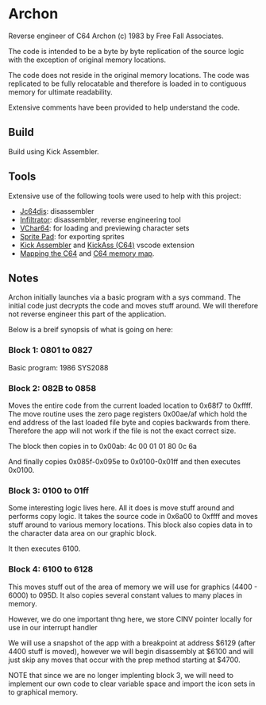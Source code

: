 # Archon

Reverse engineer of C64 Archon (c) 1983 by Free Fall Associates.

The code is intended to be a byte by byte replication of the source logic with the exception of original memory
locations.

The code does not reside in the original memory locations. The code was replicated to be fully relocatable and
therefore is loaded in to contiguous memory for ultimate readability.

Extensive comments have been provided to help understand the code.

## Build

Build using Kick Assembler.

## Tools

Extensive use of the following tools were used to help with this project:
- [Jc64dis](https://iceteam.itch.io/jc64dis): disassembler
- [Infiltrator](https://csdb.dk/release/?id=100129): disassembler, reverse engineering tool
- [VChar64](https://github.com/ricardoquesada/vchar64): for loading and previewing character sets
- [Sprite Pad](https://csdb.dk/release/?id=132081): for exporting sprites
- [Kick Assembler](http://theweb.dk/KickAssembler/Main.html#frontpage) and [KickAss (C64)](https://marketplace.visualstudio.com/items?itemName=CaptainJiNX.kickass-c64&ssr=false#review-details)
  vscode extension
- [Mapping the C64](http://unusedino.de/ec64/technical/project64/mapping_c64.html) and [C64 memory map](http://unusedino.de/ec64/technical/project64/mapping_c64.html).

## Notes

Archon initially launches via a basic program with a sys command. The initial code just decrypts the code and
moves stuff around. We will therefore not reverse engineer this part of the application.

Below is a breif synopsis of what is going on here:

### Block 1: 0801 to 0827

Basic program:
1986 SYS2088

### Block 2: 082B to 0858

Moves the entire code from the current loaded location to 0x68f7 to 0xffff. The move routine uses the zero page
registers 0x00ae/af which hold the end address of the last loaded file byte and copies backwards from there.
Therefore the app will not work if the file is not the exact correct size.

The block then copies in to 0x00ab: 4c 00 01 01 80 0c 6a

And finally copies 0x085f-0x095e to 0x0100-0x01ff and then executes 0x0100.

### Block 3: 0100 to 01ff

Some interesting logic lives here. All it does is move stuff around and performs copy logic. It takes the source code in
0x6a00 to 0xffff and moves stuff around to various memory locations. This block also copies data in to the character
data area on our graphic block.

It then executes 6100.

### Block 4: 6100 to 6128

This moves stuff out of the area of memory we will use for graphics (4400 - 6000) to 095D. It also copies several
constant values to many places in memory.

However, we do one important thng here, we store CINV pointer locally for use in our interrupt handler

We will use a snapshot of the app with a breakpoint at address $6129 (after 4400 stuff is moved), however we will begin disassembly at $6100 and will just skip any moves that occur with the prep method starting at $4700.

NOTE that since we are no longer implenting block 3, we will need to implement our own code to clear variable space and import the icon sets in to graphical memory.
